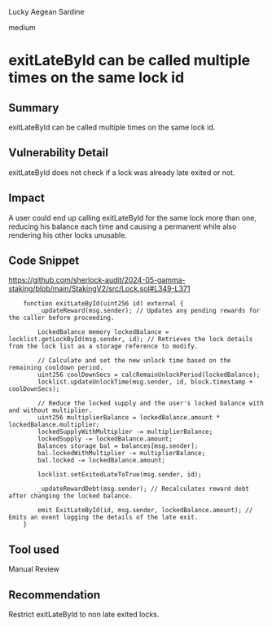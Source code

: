 Lucky Aegean Sardine

medium

# exitLateById can be called multiple times on the same lock id

## Summary
exitLateById can be called multiple times on the same lock id.

## Vulnerability Detail
exitLateById does not check if a lock was already late exited or not.

## Impact
A user could end up calling exitLateById for the same lock more than one, reducing his balance each time and causing a permanent while also rendering his other locks unusable.

## Code Snippet
https://github.com/sherlock-audit/2024-05-gamma-staking/blob/main/StakingV2/src/Lock.sol#L349-L371

```solidity
    function exitLateById(uint256 id) external {
        _updateReward(msg.sender); // Updates any pending rewards for the caller before proceeding.

        LockedBalance memory lockedBalance = locklist.getLockById(msg.sender, id); // Retrieves the lock details from the lock list as a storage reference to modify.

        // Calculate and set the new unlock time based on the remaining cooldown period.
        uint256 coolDownSecs = calcRemainUnlockPeriod(lockedBalance);
        locklist.updateUnlockTime(msg.sender, id, block.timestamp + coolDownSecs);

        // Reduce the locked supply and the user's locked balance with and without multiplier.
        uint256 multiplierBalance = lockedBalance.amount * lockedBalance.multiplier;
        lockedSupplyWithMultiplier -= multiplierBalance;
        lockedSupply -= lockedBalance.amount;
        Balances storage bal = balances[msg.sender];
        bal.lockedWithMultiplier -= multiplierBalance;
        bal.locked -= lockedBalance.amount;

        locklist.setExitedLateToTrue(msg.sender, id);

        _updateRewardDebt(msg.sender); // Recalculates reward debt after changing the locked balance.

        emit ExitLateById(id, msg.sender, lockedBalance.amount); // Emits an event logging the details of the late exit.
    }
```

## Tool used
Manual Review

## Recommendation
Restrict exitLateById to non late exited locks.
